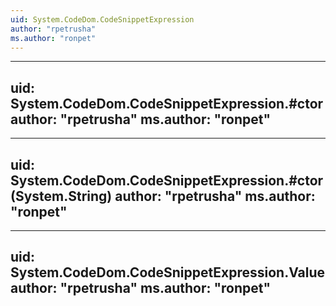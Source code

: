 ```yaml
---
uid: System.CodeDom.CodeSnippetExpression
author: "rpetrusha"
ms.author: "ronpet"
---
```


---
uid: System.CodeDom.CodeSnippetExpression.#ctor
author: "rpetrusha"
ms.author: "ronpet"
---

---
uid: System.CodeDom.CodeSnippetExpression.#ctor(System.String)
author: "rpetrusha"
ms.author: "ronpet"
---

---
uid: System.CodeDom.CodeSnippetExpression.Value
author: "rpetrusha"
ms.author: "ronpet"
---
